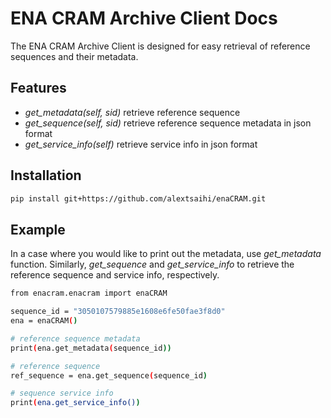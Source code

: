 # ENA CRAM Archive Client Docs

The ENA CRAM Archive Client is designed for easy retrieval of reference sequences and their metadata.

## Features

- *get_metadata(self, sid)* retrieve reference sequence 
- *get_sequence(self, sid)* retrieve reference sequence metadata in json format 
- *get_service_info(self)* retrieve service info in json format 

## Installation

```bash
pip install git+https://github.com/alextsaihi/enaCRAM.git
```

## Example

In a case where you would like to print out the metadata, use *get_metadata* function.
Similarly, *get_sequence* and *get_service_info* to retrieve the reference sequence and service info, respectively.
```bash
from enacram.enacram import enaCRAM

sequence_id = "3050107579885e1608e6fe50fae3f8d0"
ena = enaCRAM()

# reference sequence metadata
print(ena.get_metadata(sequence_id))

# reference sequence
ref_sequence = ena.get_sequence(sequence_id) 

# sequence service info
print(ena.get_service_info())

```
